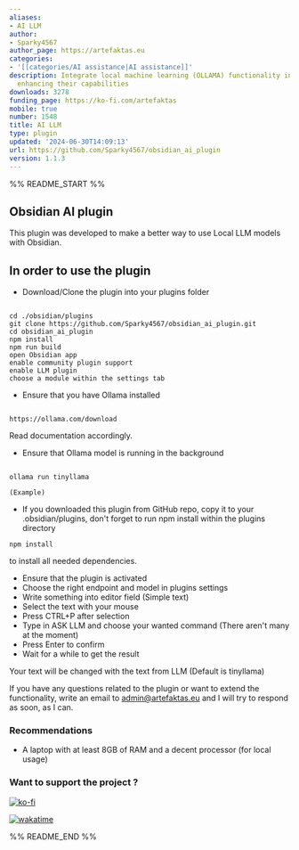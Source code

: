 ```yaml
---
aliases:
- AI LLM
author:
- Sparky4567
author_page: https://artefaktas.eu
categories:
- '[[categories/AI assistance|AI assistance]]'
description: Integrate local machine learning (OLLAMA) functionality into your notes,
  enhancing their capabilities
downloads: 3278
funding_page: https://ko-fi.com/artefaktas
mobile: true
number: 1548
title: AI LLM
type: plugin
updated: '2024-06-30T14:09:13'
url: https://github.com/Sparky4567/obsidian_ai_plugin
version: 1.1.3
---
```


%% README_START %%

## Obsidian AI plugin

This plugin was developed to make a better way to use Local LLM models with Obsidian.

## In order to use the plugin

-   Download/Clone the plugin into your plugins folder

```

cd ./obsidian/plugins
git clone https://github.com/Sparky4567/obsidian_ai_plugin.git
cd obsidian_ai_plugin
npm install
npm run build
open Obsidian app
enable community plugin support
enable LLM plugin
choose a module within the settings tab

```

-   Ensure that you have Ollama installed

```

https://ollama.com/download

```

Read documentation accordingly.

-   Ensure that Ollama model is running in the background

```

ollama run tinyllama

(Example)

```

-   If you downloaded this plugin from GitHub repo, copy it to your .obsidian/plugins, don't forget to run npm install within the plugins directory

```
npm install

```

to install all needed dependencies.

-   Ensure that the plugin is activated
-   Choose the right endpoint and model in plugins settings
-   Write something into editor field (Simple text)
-   Select the text with your mouse
-   Press CTRL+P after selection
-   Type in ASK LLM and choose your wanted command (There aren't many at the moment)
-   Press Enter to confirm
-   Wait for a while to get the result

Your text will be changed with the text from LLM (Default is tinyllama)

If you have any questions related to the plugin or want to extend the functionality, write an email to admin@artefaktas.eu and I will try to respond as soon, as I can.

### Recommendations

-   A laptop with at least 8GB of RAM and a decent processor (for local usage)

### Want to support the project ?

[![ko-fi](https://ko-fi.com/img/githubbutton_sm.svg)](https://ko-fi.com/K3K06VU8Z)

[![wakatime](https://wakatime.com/badge/user/1fbc8005-b2d0-4f4f-93e8-f12d7d25d676/project/018e50a2-95fc-40fa-aed2-18be07c19419.svg)](https://wakatime.com/badge/user/1fbc8005-b2d0-4f4f-93e8-f12d7d25d676/project/018e50a2-95fc-40fa-aed2-18be07c19419)


%% README_END %%